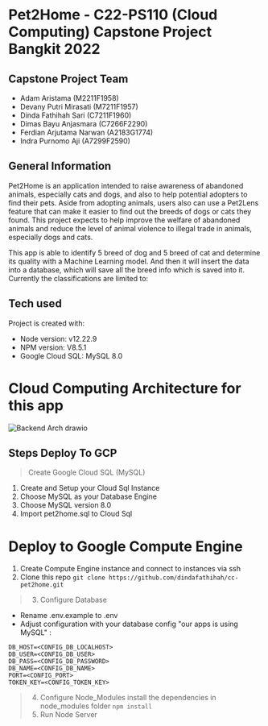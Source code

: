 # Pet2Home - C22-PS110 (Cloud Computing) Capstone Project Bangkit 2022

## Capstone Project Team
- Adam Aristama (M2211F1958) 
- Devany Putri Mirasati (M7211F1957) 
- Dinda Fathihah Sari (C7211F1960) 
- Dimas Bayu Anjasmara (C7266F2290)
- Ferdian Arjutama Narwan (A2183G1774) 
- Indra Purnomo Aji (A7299F2590) 

## General Information

Pet2Home is an application intended to raise awareness of abandoned animals, especially cats and dogs, and also to help potential adopters to find their pets. Aside from adopting animals, users also can use a Pet2Lens feature that can make it easier to find out the breeds of dogs or cats they found. This project expects to help improve the welfare of abandoned animals and reduce the level of animal violence to illegal trade in animals, especially dogs and cats.


This app is able to identify 5 breed of dog and 5 breed of cat and determine its quality with a Machine Learning model. And then it will insert the data into a database, which will save all the breed info which is saved into it. Currently the classifications are limited to:

## Tech used ##
Project is created with:
* Node version: v12.22.9
* NPM version: V8.5.1
* Google Cloud SQL: MySQL 8.0

# Cloud Computing Architecture for this app
![Backend Arch drawio](https://user-images.githubusercontent.com/22671679/173237870-d6c0778d-9820-4d5d-b003-e6da30d714c7.png)


## Steps Deploy To GCP 
> Create Google Cloud SQL (MySQL)
  1. Create and Setup your Cloud Sql Instance
  2. Choose MySQL as your Database Engine
  3. Choose MySQL version 8.0 
  4. Import pet2home.sql to Cloud Sql

# Deploy to Google Compute Engine
1. Create Compute Engine instance and connect to instances via ssh
2. Clone this repo ```git clone https://github.com/dindafathihah/cc-pet2home.git```
> 3. Configure Database
- Rename .env.example to .env
- Adjust configuration with your database config "our apps is using MySQL" : 
```
DB_HOST=<CONFIG_DB_LOCALHOST>
DB_USER=<CONFIG_DB_USER>
DB_PASS=<CONFIG_DB_PASSWORD>
DB_NAME=<CONFIG_DB_NAME>
PORT=<CONFIG_PORT>
TOKEN_KEY=<CONFIG_TOKEN_KEY>
```

> 4. Configure Node_Modules
install the dependencies in node_modules folder
```npm install```
> 5. Run Node Server 
```npm run start
```

